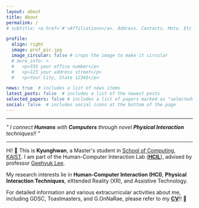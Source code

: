 ```yaml
---
layout: about
title: About
permalink: /
# subtitle: <a href='#'>Affiliations</a>. Address. Contacts. Moto. Etc.

profile:
  align: right
  image: prof_pic.jpg
  image_circular: false # crops the image to make it circular
  # more_info: >
  #   <p>555 your office number</p>
  #   <p>123 your address street</p>
  #   <p>Your City, State 12345</p>

news: true  # includes a list of news items
latest_posts: false  # includes a list of the newest posts
selected_papers: false # includes a list of papers marked as "selected={true}"
social: false  # includes social icons at the bottom of the page
---
```


---

*" I connect **Humans** with **Computers** through novel **Physical Interaction** techniques!! "*

---

Hi! 👋 This is **Kyunghwan**, a Master's student in [School of Computing](https://cs.kaist.ac.kr/), [KAIST](https://www.kaist.ac.kr/).
I am part of the Human-Computer Interaction Lab (**[HCIL](https://hcil.kaist.ac.kr/)**), advised by professor [Geehyuk Lee](https://scholar.google.co.kr/citations?user=wBXkmcQAAAAJ).

My research interests lie in **Human‐Computer Interaction (HCI)**, **Physical Interaction Techniques**, eXtended Reality (XR), and Assistive Technology.

For detailed information and various extracurricular activities about me, including GDSC, Toastmasters, and G.OnNaRae, please refer to my **[CV](https://kyunghwan.xyz/assets/pdf/CV_KyunghwanKim.pdf)**!! 🙌
